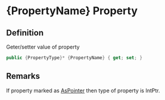 # {PropertyName} Property

## Definition
Geter/setter value of property

```C#
public {PropertyType}* {PropertyName} { get; set; }
```

## Remarks
If property marked as [AsPointer](https://github.com/SoftStoneDevelop/StackMemoryCollections.Attributes/blob/main/Documentation/AsPointer.md) then type of property is IntPtr.

